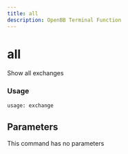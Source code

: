 ```yaml
---
title: all
description: OpenBB Terminal Function
---
```


# all

Show all exchanges

### Usage 
```python
usage: exchange
```

## Parameters

This command has no parameters


